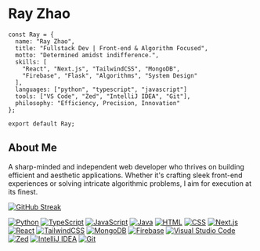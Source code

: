 # Ray Zhao
```tsx
const Ray = {
  name: "Ray Zhao",
  title: "Fullstack Dev | Front-end & Algorithm Focused",
  motto: "Determined amidst indifference.",
  skills: [
    "React", "Next.js", "TailwindCSS", "MongoDB",
    "Firebase", "Flask", "Algorithms", "System Design"
  ],
  languages: ["python", "typescript", "javascript"]
  tools: ["VS Code", "Zed", "IntelliJ IDEA", "Git"],
  philosophy: "Efficiency, Precision, Innovation"
};

export default Ray;
```
## About Me
A sharp-minded and independent web developer who thrives on building efficient and aesthetic applications. Whether it's crafting sleek front-end experiences or solving intricate algorithmic problems, I aim for execution at its finest.

[![GitHub Streak](https://github-readme-streak-stats.herokuapp.com?user=zlrkw11)](https://git.io/streak-stats)

[![Python](https://img.shields.io/badge/Python-3776AB?logo=python&logoColor=fff)](#)
[![TypeScript](https://img.shields.io/badge/TypeScript-3178C6?logo=typescript&logoColor=fff)](#)
[![JavaScript](https://img.shields.io/badge/JavaScript-F7DF1E?logo=javascript&logoColor=000)](#)
[![Java](https://img.shields.io/badge/Java-%23ED8B00.svg?logo=openjdk&logoColor=white)](#)
[![HTML](https://img.shields.io/badge/HTML-%23E34F26.svg?logo=html5&logoColor=white)](#)
[![CSS](https://img.shields.io/badge/CSS-1572B6?logo=css3&logoColor=fff)](#)
[![Next.js](https://img.shields.io/badge/Next.js-black?logo=next.js&logoColor=white)](#)
[![React](https://img.shields.io/badge/React-%2320232a.svg?logo=react&logoColor=%2361DAFB)](#)
[![TailwindCSS](https://img.shields.io/badge/Tailwind%20CSS-%2338B2AC.svg?logo=tailwind-css&logoColor=white)](#)
[![MongoDB](https://img.shields.io/badge/MongoDB-%234ea94b.svg?logo=mongodb&logoColor=white)](#)
[![Firebase](https://img.shields.io/badge/Firebase-039BE5?logo=Firebase&logoColor=white)](#)
[![Visual Studio Code](https://custom-icon-badges.demolab.com/badge/Visual%20Studio%20Code-0078d7.svg?logo=vsc&logoColor=white)](#)
[![Zed](https://img.shields.io/badge/Zed-white?logo=zedindustries&logoColor=084CCF)](#)
[![IntelliJ IDEA](https://img.shields.io/badge/IntelliJIDEA-000000.svg?logo=intellij-idea&logoColor=white)](#)
[![Git](https://img.shields.io/badge/Git-F05032?logo=git&logoColor=fff)](#)
